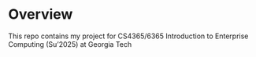 # Overview

This repo contains my project for CS4365/6365 Introduction to Enterprise Computing (Su’2025) at Georgia Tech